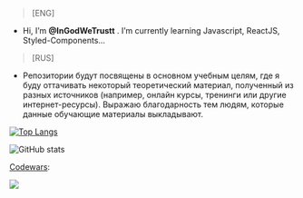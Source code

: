 > [ENG]
- Hi, I’m **@InGodWeTrustt** . I’m currently learning Javascript, ReactJS, Styled-Components...

> [RUS]
- Репозитории будут посвящены в основном учебным целям, где я буду оттачивать некоторый теоретический материал, полученный из разных источников (например, онлайн курсы, тренинги или другие интернет-ресурсы). Выражаю благодарность тем людям, которые данные обучающие материалы выкладывают.

[![Top Langs](https://github-readme-stats.vercel.app/api/top-langs/?username=InGodWeTrustt)](https://github.com/InGodWeTrustt/github-readme-stats)

![GitHub stats](https://github-readme-stats.vercel.app/api?username=InGodWeTrustt&hide=contribs,prs&show_icons=true&theme=radical)

[Codewars](https://www.codewars.com/users/InGodWeTrustt):

![](https://www.codewars.com/users/InGodWeTrustt/badges/large)
